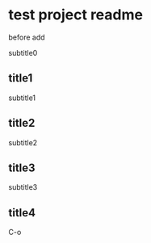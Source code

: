 # test project readme

before add

subtitle0

## title1

subtitle1

## title2

subtitle2

## title3

subtitle3

## title4

C-o